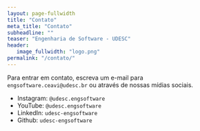```yaml
---
layout: page-fullwidth
title: "Contato"
meta_title: "Contato"
subheadline: ""
teaser: "Engenharia de Software - UDESC"
header:
   image_fullwidth: "logo.png"
permalink: "/contato/"
---
```


Para entrar em contato, escreva um e-mail para `engsoftware.ceavi@udesc.br` ou através de nossas mídias sociais.

- Instagram: `@udesc.engsoftware`
- YouTube: `@udesc.engsoftware`
- LinkedIn: `udesc-engsoftware`
- Github: `udesc-engsoftware`

